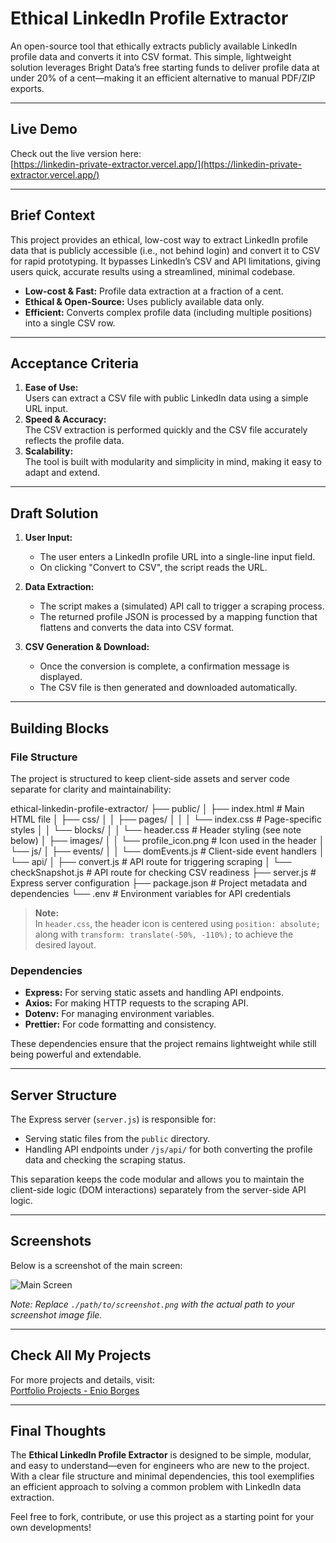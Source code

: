 # Ethical LinkedIn Profile Extractor

An open-source tool that ethically extracts publicly available LinkedIn profile data and converts it into CSV format. This simple, lightweight solution leverages Bright Data’s free starting funds to deliver profile data at under 20% of a cent—making it an efficient alternative to manual PDF/ZIP exports.

---

## Live Demo

Check out the live version here:  
[https://linkedin-private-extractor.vercel.app/](https://linkedin-private-extractor.vercel.app/)

---

## Brief Context

This project provides an ethical, low-cost way to extract LinkedIn profile data that is publicly accessible (i.e., not behind login) and convert it to CSV for rapid prototyping. It bypasses LinkedIn’s CSV and API limitations, giving users quick, accurate results using a streamlined, minimal codebase.

- **Low-cost & Fast:** Profile data extraction at a fraction of a cent.
- **Ethical & Open-Source:** Uses publicly available data only.
- **Efficient:** Converts complex profile data (including multiple positions) into a single CSV row.

---

## Acceptance Criteria

1. **Ease of Use:**  
   Users can extract a CSV file with public LinkedIn data using a simple URL input.
2. **Speed & Accuracy:**  
   The CSV extraction is performed quickly and the CSV file accurately reflects the profile data.
3. **Scalability:**  
   The tool is built with modularity and simplicity in mind, making it easy to adapt and extend.

---

## Draft Solution

1. **User Input:**  
   - The user enters a LinkedIn profile URL into a single-line input field.
   - On clicking "Convert to CSV", the script reads the URL.

2. **Data Extraction:**  
   - The script makes a (simulated) API call to trigger a scraping process.
   - The returned profile JSON is processed by a mapping function that flattens and converts the data into CSV format.

3. **CSV Generation & Download:**  
   - Once the conversion is complete, a confirmation message is displayed.
   - The CSV file is then generated and downloaded automatically.

---

## Building Blocks

### File Structure

The project is structured to keep client-side assets and server code separate for clarity and maintainability:

ethical-linkedin-profile-extractor/
├── public/
│   ├── index.html                # Main HTML file
│   ├── css/
│   │   ├── pages/
│   │   │   └── index.css         # Page-specific styles
│   │   └── blocks/
│   │       └── header.css        # Header styling (see note below)
│   ├── images/
│   │   └── profile_icon.png      # Icon used in the header
│   └── js/
│       ├── events/
│       │   └── domEvents.js      # Client-side event handlers
│       └── api/
│           ├── convert.js        # API route for triggering scraping
│           └── checkSnapshot.js  # API route for checking CSV readiness
├── server.js                     # Express server configuration
├── package.json                  # Project metadata and dependencies
└── .env                          # Environment variables for API credentials


> **Note:**  
> In `header.css`, the header icon is centered using `position: absolute;` along with `transform: translate(-50%, -110%);` to achieve the desired layout.

### Dependencies

- **Express:** For serving static assets and handling API endpoints.
- **Axios:** For making HTTP requests to the scraping API.
- **Dotenv:** For managing environment variables.
- **Prettier:** For code formatting and consistency.

These dependencies ensure that the project remains lightweight while still being powerful and extendable.

---

## Server Structure

The Express server (`server.js`) is responsible for:
- Serving static files from the `public` directory.
- Handling API endpoints under `/js/api/` for both converting the profile data and checking the scraping status.

This separation keeps the code modular and allows you to maintain the client-side logic (DOM interactions) separately from the server-side API logic.

---

## Screenshots

Below is a screenshot of the main screen:

![Main Screen](./path/to/screenshot.png)

*Note: Replace `./path/to/screenshot.png` with the actual path to your screenshot image file.*

---

## Check All My Projects

For more projects and details, visit:  
[Portfolio Projects - Enio Borges](https://www.notion.so/Portfolio-Projects-Enio-Borges-9a05de4958944474bcc4579251e99f27?pvs=21)

---

## Final Thoughts

The **Ethical LinkedIn Profile Extractor** is designed to be simple, modular, and easy to understand—even for engineers who are new to the project. With a clear file structure and minimal dependencies, this tool exemplifies an efficient approach to solving a common problem with LinkedIn data extraction.

Feel free to fork, contribute, or use this project as a starting point for your own developments!
